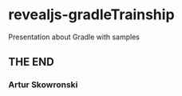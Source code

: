 revealjs-gradleTrainship
========================

Presentation about Gradle with samples

<section data-markdown>
<script type="text/template">
#Gradle
###Build Tool for Java
Created by [Artur Skowronski](http://hibari.eu) /
[@ArturSkowronski](http://twitter.com/ArturSkowronski)
</script>
</section>

<section data-markdown>
<script type="text/template">
##Heads Up
Gradle is a flexible general purpose build tool like Ant, with build-by-convention Maven style. 
</script>
</section>

<!-- Example of nested vertical slides -->
<section data-markdown>
<script type="text/template">
##Pros
* Powerful support for multi-project builds
* Powerful dependency management
* Full support for your existing Maven or Ivy repositories
* Ant tasks and builds as first class citizens
</script>
</section>

<section data-markdown>
<script type="text/template">
##Prerequisites
* _JDK 1.5_ or higher
* add _GRADLE_HOME/bin_ to your PATH environment 
variable
* ... or use fabolous gradle wrapper :)
</script>
</section>

<section data-markdown>
<script type="text/template">
##Structure
Domain Specific Language (DSL) based on Groovy.
</script>
</section>

<section data-markdown>
<script type="text/template">
##Sample 1 - Hello World
----------
* Default name of build script is _build.gradle_
* _-q_ option disable gradle logs
* first run is slow - gradle needs to fork JVM for itself
* everything in body (it will be discussed during lifecycle sample) will be executed before doLast && doFirst
* _<<_ is a shortcut for doLast

</script>
</section>

<section data-markdown>
<script type="text/template">
##Sample 2 - Hello World with variables
----------
* You can use variables in your tasks
* You can make variables external using _ext_ namespace
* External  variables need to be in 
* You can use groovy standard libraries
* You can use groovy syntax sugar
* _$it_ in loop count iteration
</script>
</section>

<section data-markdown>
<script type="text/template">
##Sample 3 - Task Dependencies
----------
* You can provide _defaultTask_ which is run if no task is provided by CLI
* When task depends on other task, the other one will be executed before.
* Thanks to groovy syntax, you can create tasks dynamically
* You can depend on dynamically created task
* You can add dependcy dynamicaly to dynamically created task (magic :))
</script>
</section>
<section data-markdown>
<script type="text/template">
##Sample 4 - Methods
----------
* You can create reusable methods
</script>
</section>

<section data-markdown>
<script type="text/template">
##Sample 5 - Lifecycle
----------
* Gradle has three lifecycle phases: initialization, configuration && execution
* Initialization phase executes actions from settings file like chaecking project dependencies
* Configuration phase of each task is always run
* Gradle will run only execution phase of provided tasks
</script>
</section>
<section data-markdown>
<script type="text/template">
##Sample 6 - Multimodule
----------
* You can add another project to your build using _settings.gradle_
* works as next leaf in project tree
* you can change configuration on runtime in initialization phase
* parent can run tasks in child context
* parent can run tasks in all childs context using _allproject_ directive
* parent can run additional tasks in all childs context using _subproject_ directive
</script>
</section>
<section data-markdown>
<script type="text/template">
##Sample 7 - Java Library
----------
* To add support to Java, you need apply Java plugin to your _build.gradle_ file
* Java plugin has its own lifecycle
* Out-of-the-box, you can create war & jar files
* You can add dependencies which will be automatically esolved with Ivy
* We can generate java project with this all with command 
	gradle setupBuild --type java-library 
it generate valid maven structure..
* ...or even use 
	gradle setupBuild --type pom
to create maven project
</script>
</section>

<section>
<h1>THE END</h1>
<h3>Artur Skowronski</h3>
</section>
